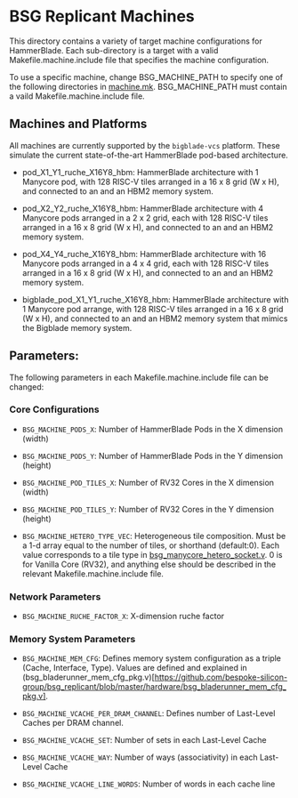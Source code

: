 # BSG Replicant Machines

This directory contains a variety of target machine configurations for
HammerBlade. Each sub-directory is a target with a valid
Makefile.machine.include file that specifies the machine
configuration.

To use a specific machine, change BSG_MACHINE_PATH to specify one of
the following directories in
[machine.mk](../machine.mk). BSG_MACHINE_PATH must contain a vaild
Makefile.machine.include file.

## Machines and Platforms

All machines are currently supported by the `bigblade-vcs`
platform. These simulate the current state-of-the-art HammerBlade
pod-based architecture.

- pod_X1_Y1_ruche_X16Y8_hbm: HammerBlade architecture with 1 Manycore pod, with 128 RISC-V tiles arranged in a 16 x 8 grid (W x H), and connected to an and an HBM2 memory system.
- pod_X2_Y2_ruche_X16Y8_hbm: HammerBlade architecture with 4 Manycore pods arranged in a 2 x 2 grid, each with 128 RISC-V tiles arranged in a 16 x 8 grid (W x H), and connected to an and an HBM2 memory system.
- pod_X4_Y4_ruche_X16Y8_hbm: HammerBlade architecture with 16 Manycore pods arranged in a 4 x 4 grid, each with 128 RISC-V tiles arranged in a 16 x 8 grid (W x H), and connected to an and an HBM2 memory system.

- bigblade_pod_X1_Y1_ruche_X16Y8_hbm: HammerBlade architecture with 1 Manycore pod arrange, with 128 RISC-V tiles arranged in a 16 x 8 grid (W x H), and connected to an and an HBM2 memory system that mimics the Bigblade memory system.

## Parameters:

The following parameters in each Makefile.machine.include file can be changed:

### Core Configurations
- `BSG_MACHINE_PODS_X`: Number of HammerBlade Pods in the X dimension (width)
- `BSG_MACHINE_PODS_Y`: Number of HammerBlade Pods in the Y dimension (height)

- `BSG_MACHINE_POD_TILES_X`: Number of RV32 Cores in the X dimension (width)
- `BSG_MACHINE_POD_TILES_Y`: Number of RV32 Cores in the Y dimension (height)

- `BSG_MACHINE_HETERO_TYPE_VEC`: Heterogeneous tile composition. Must
be a 1-d array equal to the number of tiles, or shorthand
(default:0). Each value corresponds to a tile type in
[bsg_manycore_hetero_socket.v](https://github.com/bespoke-silicon-group/bsg_manycore/blob/master/v/bsg_manycore_hetero_socket.v). 0
is for Vanilla Core (RV32), and anything else should be described in
the relevant Makefile.machine.include file.

### Network Parameters
- `BSG_MACHINE_RUCHE_FACTOR_X`: X-dimension ruche factor

### Memory System Parameters
- `BSG_MACHINE_MEM_CFG`: Defines memory system configuration as a triple (Cache, Interface, Type). Values are defined and explained in (bsg_bladerunner_mem_cfg_pkg.v)[https://github.com/bespoke-silicon-group/bsg_replicant/blob/master/hardware/bsg_bladerunner_mem_cfg_pkg.v].

- `BSG_MACHINE_VCACHE_PER_DRAM_CHANNEL`: Defines number of Last-Level Caches per DRAM channel.
- `BSG_MACHINE_VCACHE_SET`: Number of sets in each Last-Level Cache
- `BSG_MACHINE_VCACHE_WAY`: Number of ways (associativity) in each Last-Level Cache
- `BSG_MACHINE_VCACHE_LINE_WORDS`: Number of words in each cache line
